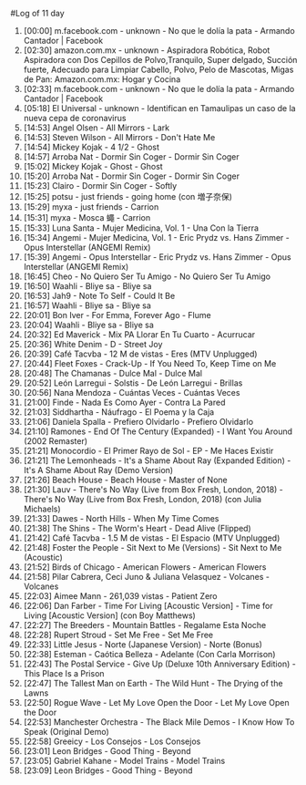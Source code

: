 #Log of 11 day

1. [00:00] m.facebook.com - unknown - No que le dolía la pata - Armando Cantador | Facebook
1. [02:30] amazon.com.mx - unknown - Aspiradora Robótica, Robot Aspiradora con Dos Cepillos de Polvo,Tranquilo, Super delgado, Succión fuerte, Adecuado para Limpiar Cabello, Polvo, Pelo de Mascotas, Migas de Pan: Amazon.com.mx: Hogar y Cocina
1. [02:33] m.facebook.com - unknown - No que le dolía la pata - Armando Cantador | Facebook
1. [05:18] El Universal - unknown - Identifican en Tamaulipas un caso de la nueva cepa de coronavirus
1. [14:53] Angel Olsen - All Mirrors - Lark
1. [14:53] Steven Wilson - All Mirrors - Don't Hate Me
1. [14:54] Mickey Kojak - 4 1/2 - Ghost
1. [14:57] Arroba Nat - Dormir Sin Coger - Dormir Sin Coger
1. [15:02] Mickey Kojak - Ghost - Ghost
1. [15:20] Arroba Nat - Dormir Sin Coger - Dormir Sin Coger
1. [15:23] Clairo - Dormir Sin Coger - Softly
1. [15:25] potsu - just friends - going home (con 増子奈保)
1. [15:29] myxa - just friends - Carrion
1. [15:31] myxa - Mosca 蠅 - Carrion
1. [15:33] Luna Santa - Mujer Medicina, Vol. 1 - Una Con la Tierra
1. [15:34] Angemi - Mujer Medicina, Vol. 1 - Eric Prydz vs. Hans Zimmer - Opus Interstellar (ANGEMI Remix)
1. [15:39] Angemi - Opus Interstellar - Eric Prydz vs. Hans Zimmer - Opus Interstellar (ANGEMI Remix)
1. [16:45] Cheo - No Quiero Ser Tu Amigo - No Quiero Ser Tu Amigo
1. [16:50] Waahli - Bliye sa - Bliye sa
1. [16:53] Jah9 - Note To Self - Could It Be
1. [16:57] Waahli - Bliye sa - Bliye sa
1. [20:01] Bon Iver - For Emma, Forever Ago - Flume
1. [20:04] Waahli - Bliye sa - Bliye sa
1. [20:32] Ed Maverick - Mix PA Llorar En Tu Cuarto - Acurrucar
1. [20:36] White Denim - D - Street Joy
1. [20:39] Café Tacvba - 12 M de vistas - Eres (MTV Unplugged)
1. [20:44] Fleet Foxes - Crack-Up - If You Need To, Keep Time on Me
1. [20:48] The Chamanas - Dulce Mal - Dulce Mal
1. [20:52] León Larregui - Solstis - De León Larregui - Brillas
1. [20:56] Nana Mendoza - Cuántas Veces - Cuántas Veces
1. [21:00] Finde - Nada Es Como Ayer - Contra La Pared
1. [21:03] Siddhartha - Náufrago - El Poema y la Caja
1. [21:06] Daniela Spalla - Prefiero Olvidarlo - Prefiero Olvidarlo
1. [21:10] Ramones - End Of The Century (Expanded) - I Want You Around (2002 Remaster)
1. [21:21] Monocordio - El Primer Rayo de Sol - EP - Me Haces Existir
1. [21:21] The Lemonheads - It's a Shame About Ray (Expanded Edition) - It's A Shame About Ray (Demo Version)
1. [21:26] Beach House - Beach House - Master of None
1. [21:30] Lauv - There's No Way (Live from Box Fresh, London, 2018) - There's No Way (Live from Box Fresh, London, 2018) (con Julia Michaels)
1. [21:33] Dawes - North Hills - When My Time Comes
1. [21:38] The Shins - The Worm's Heart - Dead Alive (Flipped)
1. [21:42] Café Tacvba - 1.5 M de vistas - El Espacio (MTV Unplugged)
1. [21:48] Foster the People - Sit Next to Me (Versions) - Sit Next to Me (Acoustic)
1. [21:52] Birds of Chicago - American Flowers - American Flowers
1. [21:58] Pilar Cabrera, Ceci Juno & Juliana Velasquez - Volcanes - Volcanes
1. [22:03] Aimee Mann - 261,039 vistas - Patient Zero
1. [22:06] Dan Farber - Time For Living [Acoustic Version] - Time for Living [Acoustic Version] (con Boy Matthews)
1. [22:27] The Breeders - Mountain Battles - Regalame Esta Noche
1. [22:28] Rupert Stroud - Set Me Free - Set Me Free
1. [22:33] Little Jesus - Norte (Japanese Version) - Norte (Bonus)
1. [22:38] Esteman - Caótica Belleza - Adelante (Con Carla Morrison)
1. [22:43] The Postal Service - Give Up (Deluxe 10th Anniversary Edition) - This Place Is a Prison
1. [22:47] The Tallest Man on Earth - The Wild Hunt - The Drying of the Lawns
1. [22:50] Rogue Wave - Let My Love Open the Door - Let My Love Open the Door
1. [22:53] Manchester Orchestra - The Black Mile Demos - I Know How To Speak (Original Demo)
1. [22:58] Greeicy - Los Consejos - Los Consejos
1. [23:01] Leon Bridges - Good Thing - Beyond
1. [23:05] Gabriel Kahane - Model Trains - Model Trains
1. [23:09] Leon Bridges - Good Thing - Beyond
